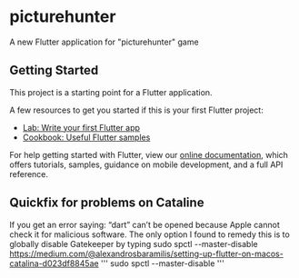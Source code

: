 # picturehunter

A new Flutter application for &quot;picturehunter&quot; game

## Getting Started

This project is a starting point for a Flutter application.

A few resources to get you started if this is your first Flutter project:

- [Lab: Write your first Flutter app](https://flutter.dev/docs/get-started/codelab)
- [Cookbook: Useful Flutter samples](https://flutter.dev/docs/cookbook)

For help getting started with Flutter, view our
[online documentation](https://flutter.dev/docs), which offers tutorials,
samples, guidance on mobile development, and a full API reference.

## Quickfix for problems on Cataline
If you get an error saying: “dart” can’t be opened because Apple cannot check it for malicious software. The only option I found to remedy this is to globally disable Gatekeeper by typing sudo spctl --master-disable
https://medium.com/@alexandrosbaramilis/setting-up-flutter-on-macos-catalina-d023df8845ae 
'''
sudo spctl --master-disable
'''
